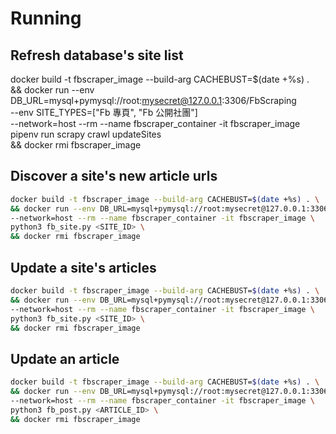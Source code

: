 # Running
## Refresh database's site list
docker build -t fbscraper_image --build-arg CACHEBUST=$(date +%s) . \
&& docker run --env DB_URL=mysql+pymysql://root:mysecret@127.0.0.1:3306/FbScraping \
--env SITE_TYPES=["Fb 專頁", "Fb 公開社團"] \
--network=host --rm --name fbscraper_container -it fbscraper_image \
pipenv run scrapy crawl updateSites \
&& docker rmi fbscraper_image

## Discover a site's new article urls
```sh
docker build -t fbscraper_image --build-arg CACHEBUST=$(date +%s) . \
&& docker run --env DB_URL=mysql+pymysql://root:mysecret@127.0.0.1:3306/FbScraping \
--network=host --rm --name fbscraper_container -it fbscraper_image \
python3 fb_site.py <SITE_ID> \
&& docker rmi fbscraper_image
```

## Update a site's articles
```sh
docker build -t fbscraper_image --build-arg CACHEBUST=$(date +%s) . \
&& docker run --env DB_URL=mysql+pymysql://root:mysecret@127.0.0.1:3306/FbScraping \
--network=host --rm --name fbscraper_container -it fbscraper_image \
python3 fb_site.py <SITE_ID> \
&& docker rmi fbscraper_image
```

## Update an article
```sh
docker build -t fbscraper_image --build-arg CACHEBUST=$(date +%s) . \
&& docker run --env DB_URL=mysql+pymysql://root:mysecret@127.0.0.1:3306/FbScraping \
--network=host --rm --name fbscraper_container -it fbscraper_image \
python3 fb_post.py <ARTICLE_ID> \
&& docker rmi fbscraper_image
```